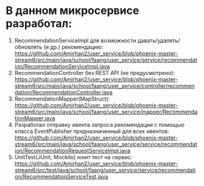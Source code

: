 # В данном микросервисе разработал:
  1. RecommendationServiceImpl для возможности давать/удалять/обновлять (и др.) рекомендацию:
       https://github.com/Amirhan2/user_service/blob/phoenix-master-stream6/src/main/java/school/faang/user_service/service/recommendation/RecommendationServiceImpl.java
  2. RecommendationController без REST API (не предусмотрено):
       https://github.com/Amirhan2/user_service/blob/phoenix-master-stream6/src/main/java/school/faang/user_service/controller/recommendation/RecommendationController.java
  3. RecommendationMapper(MapStruct):
       https://github.com/Amirhan2/user_service/blob/phoenix-master-stream6/src/main/java/school/faang/user_service/mapper/RecommendationMapper.java
  4. Разработал отправку ивента запроса рекомендации с помощью класса EventPublisher предназначенный для всех ивентов:
       https://github.com/Amirhan2/user_service/blob/phoenix-master-stream6/src/main/java/school/faang/user_service/service/recommendation/RecommendationRequestServiceImpl.java
  5. UnitTest(JUnit, Mockito) юнит тест на сервис:
       https://github.com/Amirhan2/user_service/blob/phoenix-master-stream6/src/test/java/school/faang/user_service/service/recommendation/RecommendationServiceTest.java
     
     
